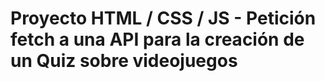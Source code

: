 # Proyecto HTML / CSS / JS - Petición fetch a una API para la creación de un Quiz sobre videojuegos
